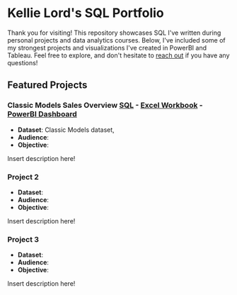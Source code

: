# Kellie Lord's SQL Portfolio
Thank you for visiting! This repository showcases SQL I've written during personal projects and data analytics courses. Below, I've included some of my strongest projects and visualizations I've created in PowerBI and Tableau. Feel free to explore, and don't hesitate to [reach out](https://www.linkedin.com/in/kellielord/) if you have any questions! 
## Featured Projects

### Classic Models Sales Overview [SQL]() - [Excel Workbook]() - [PowerBI Dashboard]()
- **Dataset**: Classic Models dataset, 
- **Audience**:
- **Objective**:

Insert description here!
### Project 2
- **Dataset**:
- **Audience**:
- **Objective**:

Insert description here!
### Project 3
- **Dataset**:
- **Audience**:
- **Objective**:

Insert description here!
